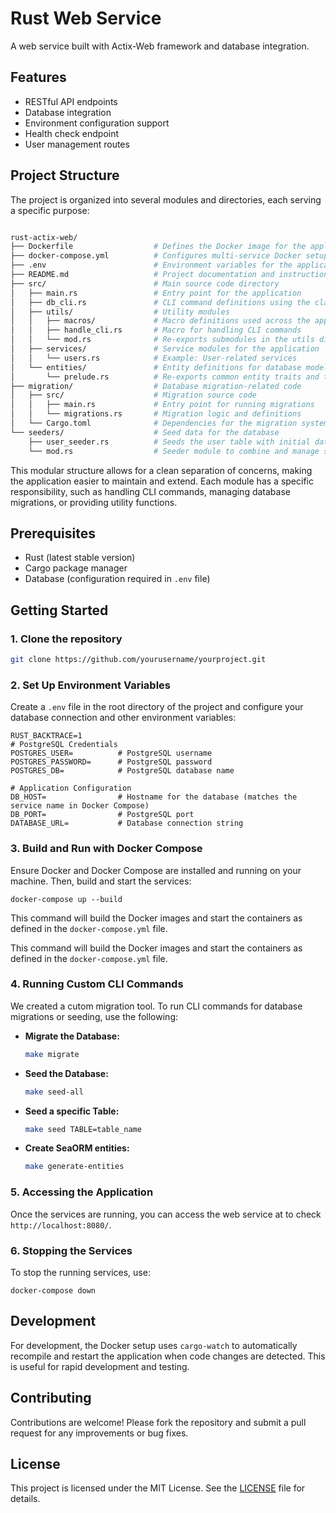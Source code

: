 # Rust Web Service

A web service built with Actix-Web framework and database integration.

## Features

- RESTful API endpoints
- Database integration
- Environment configuration support
- Health check endpoint
- User management routes

## Project Structure

The project is organized into several modules and directories, each serving a specific purpose:

```bash

rust-actix-web/
├── Dockerfile                  # Defines the Docker image for the application
├── docker-compose.yml          # Configures multi-service Docker setup
├── .env                        # Environment variables for the application
├── README.md                   # Project documentation and instructions
├── src/                        # Main source code directory
│   ├── main.rs                 # Entry point for the application
│   ├── db_cli.rs               # CLI command definitions using the clap library
│   ├── utils/                  # Utility modules
│   │   ├── macros/             # Macro definitions used across the app
│   │   ├── handle_cli.rs       # Macro for handling CLI commands
│   │   └── mod.rs              # Re-exports submodules in the utils directory
│   ├── services/               # Service modules for the application
│   │   └── users.rs            # Example: User-related services
│   └── entities/               # Entity definitions for database models
│       └── prelude.rs          # Re-exports common entity traits and types
├── migration/                  # Database migration-related code
│   ├── src/                    # Migration source code
│   │   ├── main.rs             # Entry point for running migrations
│   │   └── migrations.rs       # Migration logic and definitions
│   └── Cargo.toml              # Dependencies for the migration system
└── seeders/                    # Seed data for the database
    ├── user_seeder.rs          # Seeds the user table with initial data
    └── mod.rs                  # Seeder module to combine and manage seeders
```

This modular structure allows for a clean separation of concerns, making the application easier to maintain and extend. Each module has a specific responsibility, such as handling CLI commands, managing database migrations, or providing utility functions.

## Prerequisites

- Rust (latest stable version)
- Cargo package manager
- Database (configuration required in `.env` file)

## Getting Started

### 1. Clone the repository 

```bash
git clone https://github.com/yourusername/yourproject.git
```


### 2. Set Up Environment Variables

Create a `.env` file in the root directory of the project and configure your database connection and other environment variables:

```
RUST_BACKTRACE=1
# PostgreSQL Credentials
POSTGRES_USER=          # PostgreSQL username
POSTGRES_PASSWORD=      # PostgreSQL password
POSTGRES_DB=            # PostgreSQL database name

# Application Configuration
DB_HOST=                # Hostname for the database (matches the service name in Docker Compose)
DB_PORT=                # PostgreSQL port
DATABASE_URL=           # Database connection string
```


### 3. Build and Run with Docker Compose

Ensure Docker and Docker Compose are installed and running on your machine. Then, build and start the services:

`docker-compose up --build`

This command will build the Docker images and start the containers as defined in the `docker-compose.yml` file.



This command will build the Docker images and start the containers as defined in the `docker-compose.yml` file.

### 4. Running Custom CLI Commands

We created a cutom migration tool. To run CLI commands for database migrations or seeding, use the following:

- **Migrate the Database:**

  ```bash
  make migrate
  ```

- **Seed the Database:**

  ```bash
  make seed-all
  ```

- **Seed a specific Table:**

  ```bash
  make seed TABLE=table_name
  ```

- **Create SeaORM entities:**

  ```bash
  make generate-entities
  ```

### 5. Accessing the Application

Once the services are running, you can access the web service at to check `http://localhost:8080/`.

### 6. Stopping the Services

To stop the running services, use:

``docker-compose down``


## Development

For development, the Docker setup uses `cargo-watch` to automatically recompile and restart the application when code changes are detected. This is useful for rapid development and testing.

## Contributing

Contributions are welcome! Please fork the repository and submit a pull request for any improvements or bug fixes.

## License

This project is licensed under the MIT License. See the [LICENSE](LICENSE) file for details.
